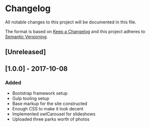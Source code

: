 # Changelog
All notable changes to this project will be documented in this file.

The format is based on [Keep a Changelog](http://keepachangelog.com/en/1.0.0/)
and this project adheres to [Semantic Versioning](http://semver.org/spec/v2.0.0.html).

## [Unreleased]

## [1.0.0] - 2017-10-08
### Added
- Bootstrap framework setup
- Gulp tooling setup
- Base markup for the site constructed
- Enough CSS to make it look decent
- Implemented owlCarousel for slideshows
- Uploaded three parks worth of photos

